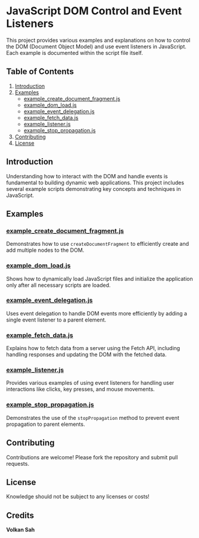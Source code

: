 
# JavaScript DOM Control and Event Listeners

This project provides various examples and explanations on how to control the DOM (Document Object Model) and use event listeners in JavaScript. Each example is documented within the script file itself.

## Table of Contents
1. [Introduction](#introduction)
2. [Examples](#examples)
    - [example_create_document_fragment.js](#example_create_document_fragmentjs)
    - [example_dom_load.js](#example_dom_loadjs)
    - [example_event_delegation.js](#example_event_delegationjs)
    - [example_fetch_data.js](#example_fetch_datajs)
    - [example_listener.js](#example_listenerjs)
    - [example_stop_propagation.js](#example_stop_propagationjs)
3. [Contributing](#contributing)
4. [License](#license)

## Introduction
Understanding how to interact with the DOM and handle events is fundamental to building dynamic web applications. This project includes several example scripts demonstrating key concepts and techniques in JavaScript.

## Examples

### [example_create_document_fragment.js](example_create_document_fragment.js)
Demonstrates how to use `createDocumentFragment` to efficiently create and add multiple nodes to the DOM.

### [example_dom_load.js](example_dom_load.js)
Shows how to dynamically load JavaScript files and initialize the application only after all necessary scripts are loaded.

### [example_event_delegation.js](example_event_delegation.js)
Uses event delegation to handle DOM events more efficiently by adding a single event listener to a parent element.

### [example_fetch_data.js](example_fetch_data.js)
Explains how to fetch data from a server using the Fetch API, including handling responses and updating the DOM with the fetched data.

### [example_listener.js](example_listener.js)
Provides various examples of using event listeners for handling user interactions like clicks, key presses, and mouse movements.

### [example_stop_propagation.js](example_stop_propagation.js)
Demonstrates the use of the `stopPropagation` method to prevent event propagation to parent elements.

## Contributing
Contributions are welcome! Please fork the repository and submit pull requests.

## License
Knowledge should not be subject to any licenses or costs!

## Credits
**Volkan Sah**
